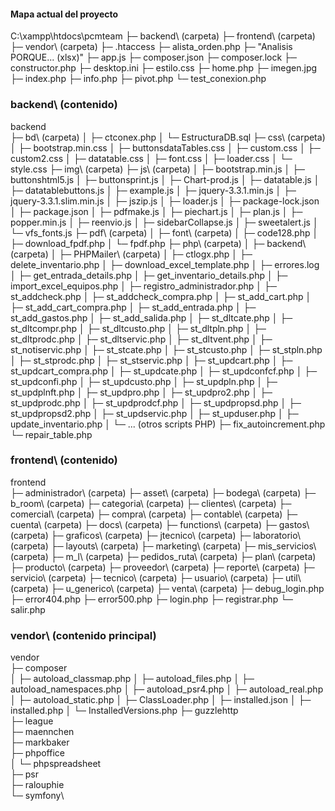 #### Mapa actual del proyecto ####
C:\xampp\htdocs\pcmteam
├─ backend\                      (carpeta)
├─ frontend\                     (carpeta)
├─ vendor\                       (carpeta)
├─ .htaccess
├─ alista_orden.php
├─ "Analisis PORQUE... (xlsx)"
├─ app.js
├─ composer.json
├─ composer.lock
├─ constructor.php
├─ desktop.ini
├─ estilo.css
├─ home.php
├─ imegen.jpg
├─ index.php
├─ info.php
├─ pivot.php
└─ test_conexion.php


### backend\ (contenido)
backend\
├─ bd\                     (carpeta)
│  ├─ ctconex.php
│  └─ EstructuraDB.sql
├─ css\                    (carpeta)
│  ├─ bootstrap.min.css
│  ├─ buttonsdataTables.css
│  ├─ custom.css
│  ├─ custom2.css
│  ├─ datatable.css
│  ├─ font.css
│  ├─ loader.css
│  └─ style.css
├─ img\                    (carpeta)
├─ js\                     (carpeta)
│  ├─ bootstrap.min.js
│  ├─ buttonshtml5.js
│  ├─ buttonsprint.js
│  ├─ Chart-prod.js
│  ├─ datatable.js
│  ├─ datatablebuttons.js
│  ├─ example.js
│  ├─ jquery-3.3.1.min.js
│  ├─ jquery-3.3.1.slim.min.js
│  ├─ jszip.js
│  ├─ loader.js
│  ├─ package-lock.json
│  ├─ package.json
│  ├─ pdfmake.js
│  ├─ piechart.js
│  ├─ plan.js
│  ├─ popper.min.js
│  ├─ reenvio.js
│  ├─ sidebarCollapse.js
│  ├─ sweetalert.js
│  └─ vfs_fonts.js
├─ pdf\                    (carpeta)
│  ├─ font\                 (carpeta)
│  ├─ code128.php
│  ├─ download_fpdf.php
│  └─ fpdf.php
├─ php\                    (carpeta)
│  ├─ backend\              (carpeta)
│  ├─ PHPMailer\            (carpeta)
│  ├─ ctlogx.php
│  ├─ delete_inventario.php
│  ├─ download_excel_template.php
│  ├─ errores.log
│  ├─ get_entrada_details.php
│  ├─ get_inventario_details.php
│  ├─ import_excel_equipos.php
│  ├─ registro_administrador.php
│  ├─ st_addcheck.php
│  ├─ st_addcheck_compra.php
│  ├─ st_add_cart.php
│  ├─ st_add_cart_compra.php
│  ├─ st_add_entrada.php
│  ├─ st_add_gastos.php
│  ├─ st_add_salida.php
│  ├─ st_dltcate.php
│  ├─ st_dltcompr.php
│  ├─ st_dltcusto.php
│  ├─ st_dltpln.php
│  ├─ st_dltprodc.php
│  ├─ st_dltservic.php
│  ├─ st_dltvent.php
│  ├─ st_notiservic.php
│  ├─ st_stcate.php
│  ├─ st_stcusto.php
│  ├─ st_stpln.php
│  ├─ st_stprodc.php
│  ├─ st_stservic.php
│  ├─ st_updcart.php
│  ├─ st_updcart_compra.php
│  ├─ st_updcate.php
│  ├─ st_updconfcf.php
│  ├─ st_updconfi.php
│  ├─ st_updcusto.php
│  ├─ st_updpln.php
│  ├─ st_updplnft.php
│  ├─ st_updpro.php
│  ├─ st_updpro2.php
│  ├─ st_updprodc.php
│  ├─ st_updprodcf.php
│  ├─ st_updpropsd.php
│  ├─ st_updpropsd2.php
│  ├─ st_updservic.php
│  ├─ st_upduser.php
│  ├─ update_inventario.php
│  └─ ... (otros scripts PHP)
├─ fix_autoincrement.php
└─ repair_table.php

### frontend\ (contenido)
frontend\
├─ administrador\        (carpeta)
├─ asset\                (carpeta)
├─ bodega\               (carpeta)
├─ b_room\               (carpeta)
├─ categoria\            (carpeta)
├─ clientes\             (carpeta)
├─ comercial\            (carpeta)
├─ compra\               (carpeta)
├─ contable\             (carpeta)
├─ cuenta\               (carpeta)
├─ docs\                 (carpeta)
├─ functions\            (carpeta)
├─ gastos\               (carpeta)
├─ graficos\             (carpeta)
├─ jtecnico\             (carpeta)
├─ laboratorio\          (carpeta)
├─ layouts\              (carpeta)
├─ marketing\            (carpeta)
├─ mis_servicios\        (carpeta)
├─ m_l\                  (carpeta)
├─ pedidos_ruta\         (carpeta)
├─ plan\                 (carpeta)
├─ producto\             (carpeta)
├─ proveedor\            (carpeta)
├─ reporte\              (carpeta)
├─ servicio\             (carpeta)
├─ tecnico\              (carpeta)
├─ usuario\              (carpeta)
├─ util\                 (carpeta)
├─ u_generico\           (carpeta)
├─ venta\                (carpeta)
├─ debug_login.php
├─ error404.php
├─ error500.php
├─ login.php
├─ registrar.php
└─ salir.php


### vendor\ (contenido principal)
vendor\
├─ composer\
│  ├─ autoload_classmap.php
│  ├─ autoload_files.php
│  ├─ autoload_namespaces.php
│  ├─ autoload_psr4.php
│  ├─ autoload_real.php
│  ├─ autoload_static.php
│  ├─ ClassLoader.php
│  ├─ installed.json
│  ├─ installed.php
│  └─ InstalledVersions.php
├─ guzzlehttp\
├─ league\
├─ maennchen\
├─ markbaker\
├─ phpoffice\
│  └─ phpspreadsheet\
├─ psr\
├─ ralouphie\
└─ symfony\

